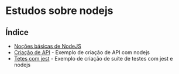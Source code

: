 # Estudos sobre nodejs

## Índice

- [Noções básicas de NodeJS](https://github.com/Dirack/Estudos/tree/master/nodejs/mod1-nocoes__basicas__node#no%C3%A7%C3%B5es-b%C3%A1sicas-de-nodejs)
- [Criação de API](https://github.com/Dirack/Estudos/tree/master/nodejs/criacao__API#cria%C3%A7%C3%A3o-de-api-em-nodejs) - Exemplo de criação de API com nodejs
- [Tetes com jest](https://github.com/Dirack/Estudos/tree/master/nodejs/jest_unit_tests#estudo-sobre-testes-com-jest-e-nodejs) -  Exemplo de criação de suíte de testes com jest e nodejs
